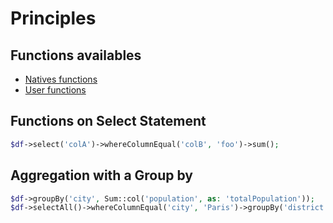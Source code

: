 # Principles

## Functions availables
* [Natives functions](Natives_Functions)
* [User functions](User_Functions)

## Functions on Select Statement
```php
$df->select('colA')->whereColumnEqual('colB', 'foo')->sum();
```

## Aggregation with a Group by
```php
$df->groupBy('city', Sum::col('population', as: 'totalPopulation'));
$df->selectAll()->whereColumnEqual('city', 'Paris')->groupBy('district', Sum::col('population', as: 'totalPopulation'));
```